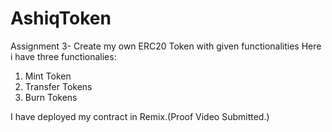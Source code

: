 # AshiqToken
Assignment 3- Create my own ERC20 Token with given functionalities
Here i have three functionalies:
1) Mint Token
2) Transfer Tokens
3) Burn Tokens

I have deployed my contract in Remix.(Proof Video Submitted.)
